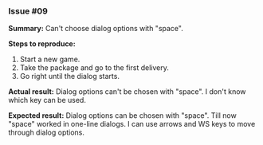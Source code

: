 ### Issue #09
**Summary:** Can't choose dialog options with "space".

**Steps to reproduce:**
1. Start a new game.
2. Take the package and go to the first delivery.
3. Go right until the dialog starts.

**Actual result:** Dialog options can't be chosen with "space". I don't know which key can be used.

**Expected result:** Dialog options can be chosen with "space". Till now "space" worked in one-line dialogs. I can use arrows and WS keys to move through dialog options.